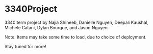 # 3340Project

3340 term project by Najia Shineeb, Danielle Nguyen, Deepali Kaushal, Michele Catani, Dylan Bourque, and Jason Nguyen.


Note: Items may take some time to load, due to choice of deployment.

Stay tuned for more!
